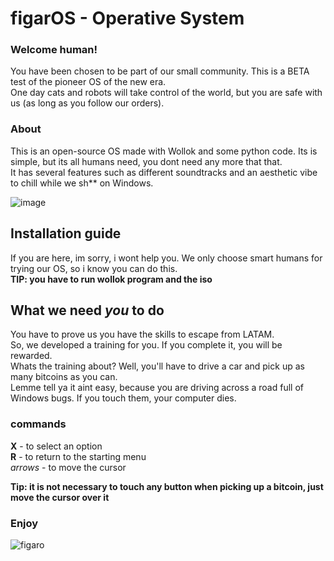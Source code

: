 # figarOS - Operative System

### Welcome human!
You have been chosen to be part of our small community. This is a BETA test of the pioneer OS of the new era. <br> 
One day cats and robots will take control of the world, but you are safe with us (as long as you follow our orders). <br>

### About
This is an open-source OS made with Wollok and some python code. Its is simple, but its all humans need, you dont need any more that that. <br>
It has several features such as different soundtracks and an aesthetic vibe to chill while we sh** on Windows. <br>

![image](https://user-images.githubusercontent.com/82102044/147117703-38d6d090-1b63-4c39-a445-6539751e2e77.png)


## Installation guide
If you are here, im sorry, i wont help you. We only choose smart humans for trying our OS, so i know you can do this. <br>
<b>TIP: you have to run wollok program and the iso</b>

## What we need <i>you</i> to do
You have to prove us you have the skills to escape from LATAM. <br>
So, we developed a training for you. If you complete it, you will be rewarded. <br>
Whats the training about? Well, you'll have to drive a car and pick up as many bitcoins as you can. <br>
Lemme tell ya it aint easy, because you are driving across a road full of Windows bugs. If you touch them, your computer dies. <br>

### commands
<b>X</b> - to select an option <br>
<b>R</b> - to return to the starting menu <br>
<i>arrows</i> - to move the cursor <br>

<b>Tip: it is not necessary to touch any button when picking up a bitcoin, just move the cursor over it</b>


### Enjoy 
![figaro](https://user-images.githubusercontent.com/82102044/147118206-e93f91de-58d2-4aaf-8baf-a2a8bb9e5a0c.png)

